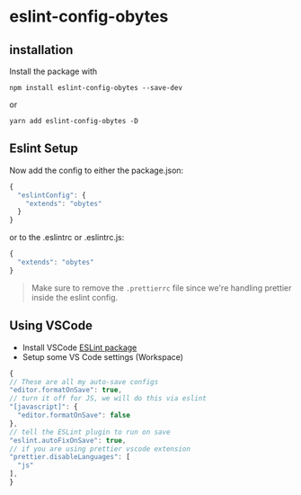 # eslint-config-obytes

## installation

Install the package with

`npm install eslint-config-obytes --save-dev`

or

`yarn add eslint-config-obytes -D`

## Eslint Setup

Now add the config to either the package.json:

```js
{
  "eslintConfig": {
    "extends": "obytes"
  }
}
```

or to the .eslintrc or .eslintrc.js:

```js
{
  "extends": "obytes"
}
```

> Make sure to remove the `.prettierrc` file since we're handling prettier inside the eslint config.

## Using VSCode

- Install VSCode [ESLint package](https://marketplace.visualstudio.com/items?itemName=dbaeumer.vscode-eslint)
- Setup some VS Code settings (Workspace)

```js
{
// These are all my auto-save configs
"editor.formatOnSave": true,
// turn it off for JS, we will do this via eslint
"[javascript]": {
  "editor.formatOnSave": false
},
// tell the ESLint plugin to run on save
"eslint.autoFixOnSave": true,
// if you are using prettier vscode extension
"prettier.disableLanguages": [
  "js"
],
}
```
